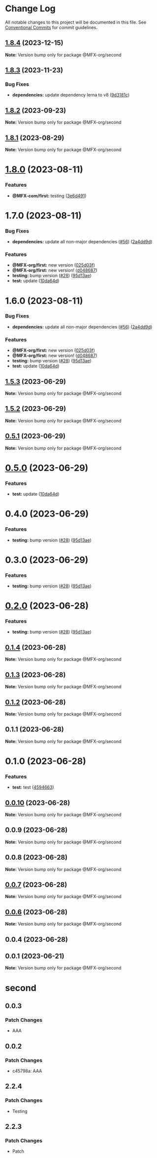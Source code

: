 # Change Log

All notable changes to this project will be documented in this file.
See [Conventional Commits](https://conventionalcommits.org) for commit guidelines.

## [1.8.4](https://github.com/MFX-com/testing-packages/compare/@MFX-org/second@1.8.3...@MFX-org/second@1.8.4) (2023-12-15)

**Note:** Version bump only for package @MFX-org/second





## [1.8.3](https://github.com/MFX-com/testing-packages/compare/@MFX-org/second@1.8.2...@MFX-org/second@1.8.3) (2023-11-23)


### Bug Fixes

* **dependencies:** update dependency lerna to v8 ([9d3181c](https://github.com/MFX-com/testing-packages/commit/9d3181cbbf32dda008cf2b2cd5366daf072dc749))





## [1.8.2](https://github.com/MFX-com/testing-packages/compare/@MFX-org/second@1.8.1...@MFX-org/second@1.8.2) (2023-09-23)

**Note:** Version bump only for package @MFX-org/second





## [1.8.1](https://github.com/MFX-com/testing-packages/compare/@MFX-org/second@1.8.0...@MFX-org/second@1.8.1) (2023-08-29)

**Note:** Version bump only for package @MFX-org/second





# [1.8.0](https://github.com/MFX-com/testing-packages/compare/@MFX-org/second@1.7.0...@MFX-org/second@1.8.0) (2023-08-11)


### Features

* **@MFX-com/first:** testing ([3e6d491](https://github.com/MFX-com/testing-packages/commit/3e6d491f11ce0de106fe8dd233bfaa7539288f75))





# 1.7.0 (2023-08-11)


### Bug Fixes

* **dependencies:** update all non-major dependencies ([#56](https://github.com/MFX-com/testing-packages/issues/56)) ([2a4dd9d](https://github.com/MFX-com/testing-packages/commit/2a4dd9dfaeb51305235c1f7c19d2d7e5d6f217c3))


### Features

* **@MFX-org/first:** new version ([025d03f](https://github.com/MFX-com/testing-packages/commit/025d03fc6dc92608fcb44c2abe9d9f0b7916e034))
* **@MFX-org/first:** new version! ([d048687](https://github.com/MFX-com/testing-packages/commit/d04868769bdc97420b74113cd07055872eef69b4))
* **testing:** bump version ([#28](https://github.com/MFX-com/testing-packages/issues/28)) ([95d13ae](https://github.com/MFX-com/testing-packages/commit/95d13ae75037675af2054be485f3e12b815c0dff))
* **test:** update ([10da64d](https://github.com/MFX-com/testing-packages/commit/10da64dc8397d97ebee6a27bf86e6561b36b5fe0))





# 1.6.0 (2023-08-11)


### Bug Fixes

* **dependencies:** update all non-major dependencies ([#56](https://github.com/MFX-com/testing-packages/issues/56)) ([2a4dd9d](https://github.com/MFX-com/testing-packages/commit/2a4dd9dfaeb51305235c1f7c19d2d7e5d6f217c3))


### Features

* **@MFX-org/first:** new version ([025d03f](https://github.com/MFX-com/testing-packages/commit/025d03fc6dc92608fcb44c2abe9d9f0b7916e034))
* **@MFX-org/first:** new version! ([d048687](https://github.com/MFX-com/testing-packages/commit/d04868769bdc97420b74113cd07055872eef69b4))
* **testing:** bump version ([#28](https://github.com/MFX-com/testing-packages/issues/28)) ([95d13ae](https://github.com/MFX-com/testing-packages/commit/95d13ae75037675af2054be485f3e12b815c0dff))
* **test:** update ([10da64d](https://github.com/MFX-com/testing-packages/commit/10da64dc8397d97ebee6a27bf86e6561b36b5fe0))






## [1.5.3](https://github.com/MFX-com/testing-packages/compare/@MFX-org/second@1.5.2...@MFX-org/second@1.5.3) (2023-06-29)

**Note:** Version bump only for package @MFX-org/second





## [1.5.2](https://github.com/MFX-com/testing-packages/compare/@MFX-org/second@0.5.1...@MFX-org/second@1.5.2) (2023-06-29)

**Note:** Version bump only for package @MFX-org/second





## [0.5.1](https://github.com/MFX-com/testing-packages/compare/@MFX-org/second@0.5.0...@MFX-org/second@0.5.1) (2023-06-29)

**Note:** Version bump only for package @MFX-org/second





# [0.5.0](https://github.com/MFX-com/testing-packages/compare/@MFX-org/second@0.4.0...@MFX-org/second@0.5.0) (2023-06-29)


### Features

* **test:** update ([10da64d](https://github.com/MFX-com/testing-packages/commit/10da64dc8397d97ebee6a27bf86e6561b36b5fe0))





# 0.4.0 (2023-06-29)


### Features

* **testing:** bump version ([#28](https://github.com/MFX-com/testing-packages/issues/28)) ([95d13ae](https://github.com/MFX-com/testing-packages/commit/95d13ae75037675af2054be485f3e12b815c0dff))





# 0.3.0 (2023-06-29)


### Features

* **testing:** bump version ([#28](https://github.com/MFX-com/testing-packages/issues/28)) ([95d13ae](https://github.com/MFX-com/testing-packages/commit/95d13ae75037675af2054be485f3e12b815c0dff))





# [0.2.0](https://github.com/MFX-com/testing-packages/compare/@MFX-org/second@0.1.4...@MFX-org/second@0.2.0) (2023-06-28)


### Features

* **testing:** bump version ([#28](https://github.com/MFX-com/testing-packages/issues/28)) ([95d13ae](https://github.com/MFX-com/testing-packages/commit/95d13ae75037675af2054be485f3e12b815c0dff))





## [0.1.4](https://github.com/MFX-com/testing-packages/compare/@MFX-org/second@0.1.3...@MFX-org/second@0.1.4) (2023-06-28)

**Note:** Version bump only for package @MFX-org/second





## [0.1.3](https://github.com/MFX-com/testing-packages/compare/@MFX-org/second@0.0.7...@MFX-org/second@0.1.3) (2023-06-28)

**Note:** Version bump only for package @MFX-org/second





## [0.1.2](https://github.com/MFX-com/testing-packages/compare/@MFX-org/second@0.0.7...@MFX-org/second@0.1.2) (2023-06-28)

**Note:** Version bump only for package @MFX-org/second





## 0.1.1 (2023-06-28)

**Note:** Version bump only for package @MFX-org/second





# 0.1.0 (2023-06-28)


### Features

* **test:** test ([4594663](https://github.com/MFX-com/testing-packages/commit/45946636673884a211bb2e568153a3d47d4f0f9b))





## [0.0.10](https://github.com/MFX-com/testing-packages/compare/@MFX-org/second@0.0.7...@MFX-org/second@0.0.10) (2023-06-28)

**Note:** Version bump only for package @MFX-org/second






## 0.0.9 (2023-06-28)

**Note:** Version bump only for package @MFX-org/second





## 0.0.8 (2023-06-28)

**Note:** Version bump only for package @MFX-org/second





## [0.0.7](https://github.com/MFX-com/testing-packages/compare/@MFX-org/second@0.0.6...@MFX-org/second@0.0.7) (2023-06-28)

**Note:** Version bump only for package @MFX-org/second





## [0.0.6](https://github.com/MFX-com/testing-packages/compare/@MFX-org/second@0.0.4...@MFX-org/second@0.0.6) (2023-06-28)

**Note:** Version bump only for package @MFX-org/second






## 0.0.4 (2023-06-28)

## 0.0.1 (2023-06-21)

**Note:** Version bump only for package @MFX-org/second

# second

## 0.0.3

### Patch Changes

- AAA

## 0.0.2

### Patch Changes

- c45798a: AAA

## 2.2.4

### Patch Changes

- Testing

## 2.2.3

### Patch Changes

- Patch
